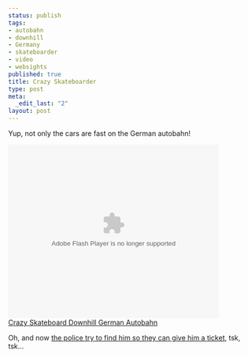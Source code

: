 ```yaml
--- 
status: publish
tags: 
- autobahn
- downhill
- Germany
- skateboarder
- video
- websights
published: true
title: Crazy Skateboarder
type: post
meta: 
  _edit_last: "2"
layout: post
---
```

Yup, not only the cars are fast on the German autobahn!

<embed src="http://videos.streetfire.net/vidiac.swf?video=e0a3f7cb-036b-40c8-b4b5-9b0c00f1e74a&cspid=48bf4ce156398621" id="w4852a3180b8a34b748bf4ce156398621" width="428" height="352" type="application/x-shockwave-flash" pluginspage="http://www.macromedia.com/go/getflashplayer" /><br /><a href="http://videos.streetfire.net/video/e0a3f7cb-036b-40c8-b4b5-9b0c00f1e74a.htm">Crazy Skateboard Downhill German Autobahn</a>

Oh, and now <a href="http://news.yahoo.com/story/nm/20080903/od_uk_nm/oukoe_uk_germany_motorway_skateboarder">the police try to find him so they can give him a ticket</a>, tsk, tsk...
